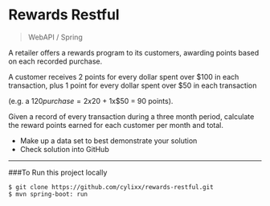 Rewards Restful
===============================

> WebAPI / Spring

 

A retailer offers a rewards program to its customers, awarding points based on each recorded purchase.

 

A customer receives 2 points for every dollar spent over $100 in each transaction, plus 1 point for every dollar spent over $50 in each transaction

(e.g. a $120 purchase = 2x$20 + 1x$50 = 90 points).

 

Given a record of every transaction during a three month period, calculate the reward points earned for each customer per month and total.

* Make up a data set to best demonstrate your solution
* Check solution into GitHub


  

------------------------------------------------------------


###To Run this project locally
```shell
$ git clone https://github.com/cylixx/rewards-restful.git
$ mvn spring-boot: run
